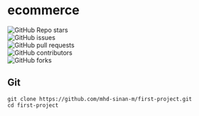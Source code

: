 ﻿# ecommerce

![GitHub Repo stars](https://img.shields.io/github/stars/mhd-sinan-m/first-project?color=blue&style=for-the-badge&logo=nodedotjs)<br>
![GitHub issues](https://img.shields.io/github/issues/mhd-sinan-m/first-project?color=blue&style=for-the-badge&logo=nodedotjs)<br>
![GitHub pull requests](https://img.shields.io/github/issues-pr/mhd-sinan-m/first-project?color=blue&style=for-the-badge&logo=nodedotjs)<br>
![GitHub contributors](https://img.shields.io/github/contributors/mhd-sinan-m/first-project?color=blue&style=for-the-badge&logo=nodedotjs)<br>
![GitHub forks](https://img.shields.io/github/forks/mhd-sinan-m/first-project?color=blue&style=for-the-badge&logo=nodedotjs)<br>





## Git 
``` 
git clone https://github.com/mhd-sinan-m/first-project.git
cd first-project
```

